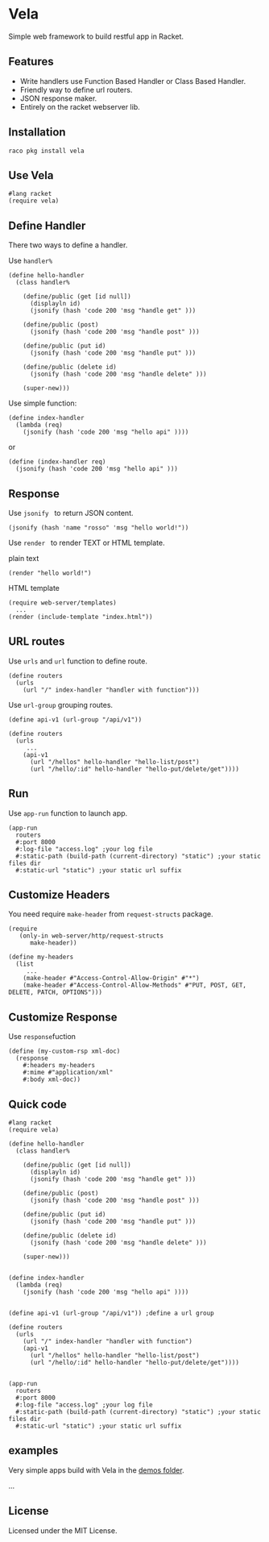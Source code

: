 Vela
========
Simple web framework to build restful app in Racket.

Features
------------
- Write handlers use Function Based Handler or Class Based Handler.
- Friendly way to define url routers.
- JSON response maker.
- Entirely on the racket webserver lib.


Installation
------------

`raco pkg install vela`



Use Vela
-----------
```racket
#lang racket
(require vela)
```


Define Handler
-----------
There two ways to define a handler.

Use ```handler%```

```racket
(define hello-handler
  (class handler%

    (define/public (get [id null])
      (displayln id)
      (jsonify (hash 'code 200 'msg "handle get" )))

    (define/public (post)
      (jsonify (hash 'code 200 'msg "handle post" )))

    (define/public (put id)
      (jsonify (hash 'code 200 'msg "handle put" )))

    (define/public (delete id)
      (jsonify (hash 'code 200 'msg "handle delete" )))

    (super-new)))

```

Use simple function:

```racket
(define index-handler
  (lambda (req)
    (jsonify (hash 'code 200 'msg "hello api" ))))

```

  or

```racket
(define (index-handler req)
  (jsonify (hash 'code 200 'msg "hello api" )))

```

Response
-----------
Use ```jsonify ``` to return JSON content.

```racket
(jsonify (hash 'name "rosso" 'msg "hello world!"))
```

Use ```render ``` to render TEXT or HTML template.

plain text

```racket
(render "hello world!")
```


HTML template

```racket
(require web-server/templates)
  ...
(render (include-template "index.html"))
```


URL routes
-----------

Use ```urls``` and ```url``` function to define route.

```racket
(define routers
  (urls
    (url "/" index-handler "handler with function")))
```

Use ```url-group``` grouping routes.


```racket
(define api-v1 (url-group "/api/v1"))

(define routers
  (urls
	 ...
    (api-v1
      (url "/hellos" hello-handler "hello-list/post")
      (url "/hello/:id" hello-handler "hello-put/delete/get"))))
```


Run
-----------

Use ```app-run``` function to launch app.

```racket
(app-run
  routers
  #:port 8000
  #:log-file "access.log" ;your log file
  #:static-path (build-path (current-directory) "static") ;your static files dir
  #:static-url "static") ;your static url suffix

```


Customize Headers
-----------
You need require ```make-header``` from ```request-structs``` package.

```racket
(require
   (only-in web-server/http/request-structs
      make-header))

(define my-headers
  (list
  	 ...
    (make-header #"Access-Control-Allow-Origin" #"*")
    (make-header #"Access-Control-Allow-Methods" #"PUT, POST, GET, DELETE, PATCH, OPTIONS")))

```

Customize Response
-----------
Use ```response```fuction

```racket
(define (my-custom-rsp xml-doc)
  (response
    #:headers my-headers
    #:mime #"application/xml"
    #:body xml-doc))
```

Quick code
-----------

```racket
#lang racket
(require vela)

(define hello-handler
  (class handler%

    (define/public (get [id null])
      (displayln id)
      (jsonify (hash 'code 200 'msg "handle get" )))

    (define/public (post)
      (jsonify (hash 'code 200 'msg "handle post" )))

    (define/public (put id)
      (jsonify (hash 'code 200 'msg "handle put" )))

    (define/public (delete id)
      (jsonify (hash 'code 200 'msg "handle delete" )))

    (super-new)))


(define index-handler
  (lambda (req)
    (jsonify (hash 'code 200 'msg "hello api" ))))


(define api-v1 (url-group "/api/v1")) ;define a url group

(define routers
  (urls
    (url "/" index-handler "handler with function")
    (api-v1
      (url "/hellos" hello-handler "hello-list/post")
      (url "/hello/:id" hello-handler "hello-put/delete/get"))))


(app-run
  routers
  #:port 8000
  #:log-file "access.log" ;your log file
  #:static-path (build-path (current-directory) "static") ;your static files dir
  #:static-url "static") ;your static url suffix

```

examples
----------
Very simple apps build with Vela in the [demos folder](https://github.com/nuty/vela/tree/master/demos).

...


License
-------
Licensed under the MIT License.